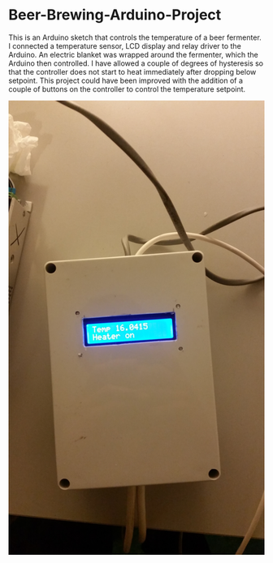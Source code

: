 # Beer-Brewing-Arduino-Project

This is an Arduino sketch that controls the temperature of a beer fermenter. I connected a temperature sensor, LCD display and relay driver to the Arduino. An electric blanket was wrapped around the fermenter, which the Arduino then controlled. 
I have allowed a couple of degrees of hysteresis so that the controller does not start to heat immediately after dropping below setpoint. 
This project could have been improved with the addition of a couple of buttons on the controller to control the temperature setpoint. 

![Beer Brew Arduino](https://github.com/djansons/Beer-Brewing-Arduino-Project/blob/master/Picture%20of%20Arduino.jpg)
